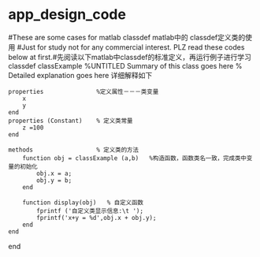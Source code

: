 # app_design_code
#These are some cases for matlab classdef     matlab中的 classdef定义类的使用
#Just for study not for any commercial interest. 
PLZ read these codes below at first.#先阅读以下matlab中classdef的标准定义，再运行例子进行学习
classdef classExample
    %UNTITLED Summary of this class goes here
    %   Detailed explanation goes here  详细解释如下
    
    properties               %定义属性－－－类变量
        x
        y
    end
    properties (Constant)    % 定义类常量
        z =100
    end
    
    methods                  % 定义类的方法
        function obj = classExample (a,b)   %构造函数，函数类名一致，完成类中变量的初始化
            obj.x = a;
            obj.y = b;
        end
        
        function display(obj)   % 自定义函数
            fprintf ('自定义类显示信息:\t ');
            fprintf('x+y = %d',obj.x + obj.y);
        end
    end
    
end
